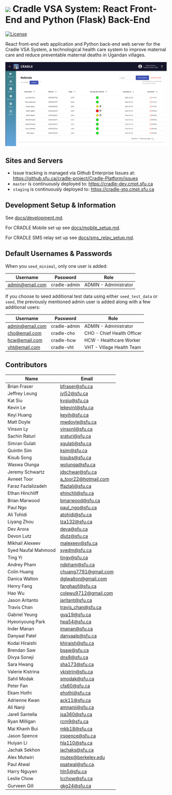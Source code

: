 # <img src="readme-img/logo.png" width=40> Cradle VSA System: React Front-End and Python (Flask) Back-End

[![License](https://img.shields.io/github/license/Cradle-VSA/cradle-platform)](https://github.com/Cradle-VSA/cradle-platform/blob/master/LICENCE)

React front-end web application and Python back-end web server for the Cradle
VSA System, a technological health care system to improve maternal care and
reduce preventable maternal deaths in Ugandan villages.

<img src="readme-img/screenshot.png" width="600px"/>

## Sites and Servers

- Issue tracking is managed via Github Enterprise Issues at: https://github.sfu.ca/cradle-project/Cradle-Platform/issues
- `master` is continuously deployed to: https://cradle-dev.cmpt.sfu.ca
- `staging` is continuously deployed to: https://cradle-stg.cmpt.sfu.ca

## Development Setup & Information

See [docs/development.md](docs/development.md).

For CRADLE Mobile set up see [docs/mobile_setup.md](docs/mobile_setup.md).

For CRADLE SMS relay set up see [docs/sms_relay_setup.md](docs/sms_relay_setup.md).

## Default Usernames & Passwords

When you `seed_minimal`, only one user is added:

| Username        | Password     | Role                  |
| --------------- | ------------ | --------------------- |
| admin@email.com | cradle-admin | ADMIN - Administrator |

If you choose to seed additional test data using either `seed_test_data` or `seed`,
the previously mentioned admin user is added along with a few additional users:

| Username        | Password     | Role                       |
| --------------- | ------------ | -------------------------- |
| admin@email.com | cradle-admin | ADMIN - Administrator      |
| cho@email.com   | cradle-cho   | CHO - Chief Health Officer |
| hcw@email.com   | cradle-hcw   | HCW - Healthcare Worker    |
| vht@email.com   | cradle-vht   | VHT - Village Health Team  |

## Contributors

| Name                | Email                |
| ------------------- | -------------------- |
| Brian Fraser        | bfraser@sfu.ca       |
| Jeffrey Leung       | jyl52@sfu.ca         |
| Kat Siu             | kysiu@sfu.ca         |
| Kevin Le            | lekevinl@sfu.ca      |
| Keyi Huang          | keyih@sfu.ca         |
| Matt Doyle          | mwdoyle@sfu.ca       |
| Vinson Ly           | vinsonl@sfu.ca       |
| Sachin Raturi       | sraturi@sfu.ca       |
| Simran Gulati       | sgulati@sfu.ca       |
| Quintin Sim         | ksim@sfu.ca          |
| Kisub Song          | kisubs@sfu.ca        |
| Waswa Olunga        | wolunga@sfu.ca       |
| Jeremy Schwartz     | jdschwar@sfu.ca      |
| Avneet Toor         | a_toor22@hotmail.com |
| Faraz Fazlalizadeh  | ffazlali@sfu.ca      |
| Ethan Hinchliff     | ehinchli@sfu.ca      |
| Brian Marwood       | bmarwood@sfu.ca      |
| Paul Ngo            | paul_ngo@sfu.ca      |
| Ali Tohidi          | atohidi@sfu.ca       |
| Liyang Zhou         | lza132@sfu.ca        |
| Dev Arora           | deva@sfu.ca          |
| Devon Lutz          | dlutz@sfu.ca         |
| Mikhail Alexeev     | malexeev@sfu.ca      |
| Syed Naufal Mahmood | syedm@sfu.ca         |
| Ting Yi             | tingy@sfu.ca         |
| Andrey Pham         | ndpham@sfu.ca        |
| Colin Huang         | chuang7791@gmail.com |
| Danica Walton       | dglwalton@gmail.com  |
| Henry Fang          | fanghaof@sfu.ca      |
| Hao Wu              | colewu9712@gmail.com |
| Jason Aritanto      | jaritant@sfu.ca      |
| Travis Chan         | travis_chan@sfu.ca   |
| Gabriel Yeung       | gya19@sfu.ca         |
| Hyeonyoung Park     | hpa54@sfu.ca         |
| Inder Manan         | imanan@sfu.ca        |
| Danyaal Patel       | danyaalp@sfu.ca      |
| Kodai Hiraishi      | khiraish@sfu.ca      |
| Brendan Saw         | bsaw@sfu.ca          |
| Divya Soneji        | dns8@sfu.ca          |
| Sara Hwang          | sha173@sfu.ca        |
| Valerie Kistrina    | vkistrin@sfu.ca      |
| Sahil Modak         | smodak@sfu.ca        |
| Peter Fan           | cfa60@sfu.ca         |
| Ekam Hothi          | ehothi@sfu.ca        |
| Adrienne Kwan       | ack11@sfu.ca         |
| Ali Nanji           | amnanji@sfu.ca       |
| Jarell Santella     | jsa360@sfu.ca        |
| Ryan Milligan       | rcm9@sfu.ca          |
| Mai Khanh Bui       | mkb18@sfu.ca         |
| Jason Spence        | jrspence@sfu.ca      |
| Huiyan Li           | hla110@sfu.ca        |
| Jachak Sekhon       | jachaks@sfu.ca       |
| Alex Mutwiri        | mutex@berkeley.edu   |
| Paul Atwal          | psatwal@sfu.ca.      |
| Harry Nguyen        | hln5@sfu.ca          |
| Leslie Chow         | lcchow@sfu.ca        |
| Gurveen Gill        | gkg24@sfu.ca         |
